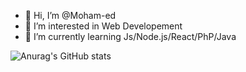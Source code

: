 - 👋 Hi, I’m @Moham-ed
- 👀 I’m interested in Web Developement
- 🌱 I’m currently learning Js/Node.js/React/PhP/Java


![Anurag's GitHub stats](https://github-readme-stats.vercel.app/api?username=Moham-ed&hide=contribs,prs)


